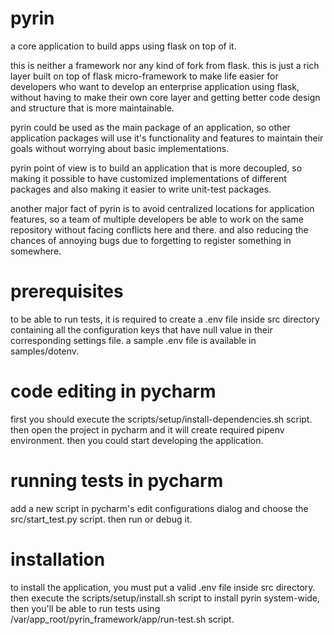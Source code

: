 # pyrin

a core application to build apps using flask on top of it.

this is neither a framework nor any kind of fork from flask. this is just a rich layer built on
top of flask micro-framework to make life easier for developers who want to develop an enterprise
application using flask, without having to make their own core layer and getting better code
design and structure that is more maintainable.

pyrin could be used as the main package of an application, so other application packages will use
it's functionality and features to maintain their goals without worrying about basic
implementations.

pyrin point of view is to build an application that is more decoupled, so making it possible to
have customized implementations of different packages and also making it easier to write
unit-test packages.

another major fact of pyrin is to avoid centralized locations for application features, so a team
of multiple developers be able to work on the same repository without facing conflicts here
and there. and also reducing the chances of annoying bugs due to forgetting to register
something in somewhere.

# prerequisites

to be able to run tests, it is required to create a .env file inside src directory
containing all the configuration keys that have null value in their corresponding
settings file. a sample .env file is available in samples/dotenv.

# code editing in pycharm

first you should execute the scripts/setup/install-dependencies.sh script.
then open the project in pycharm and it will create required pipenv environment.
then you could start developing the application.

# running tests in pycharm

add a new script in pycharm's edit configurations dialog and choose the src/start_test.py
script. then run or debug it.

# installation

to install the application, you must put a valid .env file inside src directory.
then execute the scripts/setup/install.sh script to install pyrin system-wide, then you'll be
able to run tests using /var/app_root/pyrin_framework/app/run-test.sh script.
